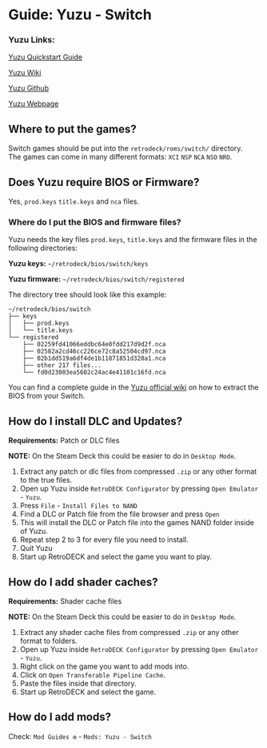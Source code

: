 # Guide: Yuzu - Switch

### Yuzu Links:
[Yuzu Quickstart Guide](https://yuzu-emu.org/help/quickstart/)

[Yuzu Wiki](https://yuzu-emu.org/wiki/)

[Yuzu Github](https://github.com/yuzu-emu/yuzu)

[Yuzu Webpage](https://yuzu-emu.org/)


## Where to put the games?
Switch games should be put into the `retrodeck/roms/switch/` directory.<br>
The games can come in many different formats: `XCI` `NSP` `NCA` `NSO` `NRO`.

## Does Yuzu require BIOS or Firmware?
Yes, `prod.keys` `title.keys` and `nca` files.

### Where do I put the BIOS and firmware files?
Yuzu needs the key files `prod.keys`, `title.keys` and the firmware files in the following directories:

**Yuzu keys:** `~/retrodeck/bios/switch/keys`

**Yuzu firmware:** `~/retrodeck/bios/switch/registered`

The directory tree should look like this example:
```
~/retrodeck/bios/switch
├── keys
│   ├── prod.keys
│   └── title.keys
└── registered
    ├── 02259fd41066eddbc64e0fdd217d9d2f.nca
    ├── 02582a2cd46cc226ce72c8a52504cd97.nca
    ├── 02b1dd519a6df4de1b11871851d328a1.nca
    ├── other 217 files...
    └── fd0d23003ea5602c24ac4e41101c16fd.nca
```

You can find a complete guide in the [Yuzu official wiki](https://yuzu-emu.org/help/quickstart/#downloading-and-installing-yuzu) on how to extract the BIOS from your Switch.

## How do I install DLC and Updates?

**Requirements:** Patch or DLC files <br>

**NOTE:** On the Steam Deck this could be easier to do in `Desktop Mode`.

1. Extract any patch or dlc files from compressed `.zip` or any other format to the true files.
2. Open up Yuzu inside `RetroDECK Configurator` by pressing `Open Emulator` - `Yuzu`.
3. Press `File` - `Install Files to NAND`
4. Find a DLC or Patch file from the file browser and press `Open`
5. This will install the DLC or Patch file into the games NAND folder inside of Yuzu.
6. Repeat step 2 to 3 for every file you need to install.
7. Quit Yuzu
8. Start up RetroDECK and select the game you want to play. <br>

## How do I add shader caches?

**Requirements:** Shader cache files <br>

**NOTE:** On the Steam Deck this could be easier to do in `Desktop Mode`.

1. Extract any shader cache files from compressed `.zip` or any other format to folders.
2. Open up Yuzu inside `RetroDECK Configurator` by pressing `Open Emulator` - `Yuzu`.
3. Right click on the game you want to add mods into.
4. Click on `Open Transferable Pipeline Cache`.
5. Paste the files inside that directory.
6. Start up RetroDECK and select the game. <br>

## How do I add mods?
Check: `Mod Guides ⚙️` - `Mods: Yuzu - Switch`

